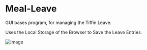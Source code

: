 # Meal-Leave
GUI bases program, for managing the Tiffin Leave.

Uses the Local Storage of the Browser to Save the Leave Entries.

![image](https://github.com/user-attachments/assets/6289a34e-6ae1-4a5b-add4-29429b59b0e7)


